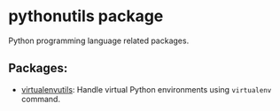 # pythonutils package

Python programming language related packages.

## Packages:

* [virtualenvutils](./virtualenvutils/): Handle virtual Python environments using `virtualenv` command.